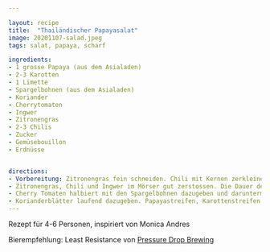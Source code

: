 ```yaml
---

layout: recipe
title:  "Thailändischer Papayasalat"
image: 20201107-salad.jpeg
tags: salat, papaya, scharf

ingredients:
- 1 grosse Papaya (aus dem Asialaden)
- 2-3 Karotten
- 1 Limette
- Spargelbohnen (aus dem Asialaden)
- Koriander
- Cherrytomaten
- Ingwer
- Zitronengras
- 2-3 Chilis
- Zucker
- Gemüsebouillon
- Erdnüsse


directions:
- Vorbereitung: Zitronengras fein schneiden. Chili mit Kernen zerkleinern. Ein Stück Ingwer schälen. Spargelbohnen in mundgerechte Stücke schneiden. Papaya und Karotten schälen und in feine Streifen schneiden. 
- Zitronengras, Chili und Ingwer im Mörser gut zerstossen. Die Dauer des zerstossen im Mörser ist bei der ganzen Zubereitung entscheidend für den Geschmack und die Schärfe am Schluss. Zucker, Bouillon und Limttensaft dazugeben und weiter mit dem Mörser zerstossen. 
- Cherry Tomaten halbiert mit den Spargelbohnen dazugeben und daruntermischen. Mit dem Mörser weiter die Bohnen und Tomaten stampfen um ein kräftiges Aroma zu erhalten. 
- Korianderblätter laufend dazugeben. Papayastreifen, Karottenstreifen und Erdnüsse laufend dazugeben und alles gut vermischen. Den Salat erst kurz vor Servieren zubereiten, sonst verliert die Papaya ihre feste Beschaffenheit.
---
```


Rezept für 4-6 Personen, inspiriert von Monica Andres

Bierempfehlung: Least Resistance von [Pressure Drop Brewing](https://pressuredropbrewing.co.uk/)
